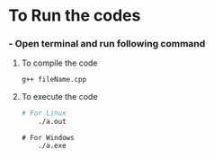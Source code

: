 # To Run the codes
 ### - Open terminal and run following command
 1. To compile the code
    ```BASH
    g++ fileName.cpp
    ```

 2. To execute the code
    ```BASH
    # For Linux
        ./a.out
    ```
    ```CommandPrompt
    # For Windows
        ./a.exe
    ```
  
